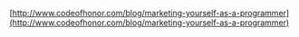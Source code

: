 <!--
id: 28550296285
link: http://blog.hengkiardo.com/post/28550296285/marketing-yourself-as-a-programmer
slug: marketing-yourself-as-a-programmer
date: Thu Aug 02 2012 17:52:00 GMT+0700 (WIT)
publish: 2012-08-02
tags: 
title: Marketing yourself as a programmer
-->


[http://www.codeofhonor.com/blog/marketing-yourself-as-a-programmer](http://www.codeofhonor.com/blog/marketing-yourself-as-a-programmer)

